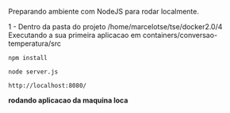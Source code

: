 Preparando ambiente com NodeJS para rodar localmente.

1 - Dentro da pasta do projeto /home/marcelotse/tse/docker2.0/4 Executando a sua primeira aplicacao em containers/conversao-temperatura/src

    npm install

    node server.js

    http://localhost:8080/

**rodando aplicacao da maquina loca**